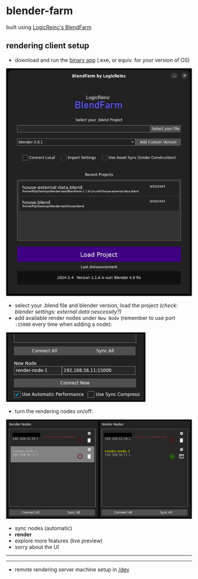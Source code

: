 # blender-farm

built using [LogicReinc's BlendFarm](https://github.com/LogicReinc/LogicReinc.BlendFarm/tree/main)

## rendering client setup

- download and run the [binary app](https://github.com/LogicReinc/LogicReinc.BlendFarm/releases) (.exe, or equiv. for your version of OS)

![welcome gui, load project, blender version](https://github.com/tweetlol/blender-farm/blob/main/dev/images/gui-welcome.jpg?raw=true)

- select your .blend file and blender version, load the project *(check: blender settings: external data nescessity?)*
- add available render nodes under `New Node` (remember to use port `:15000` every time when adding a node):

![add render nodes here](https://github.com/tweetlol/blender-farm/blob/main/dev/images/add-render-node.jpg?raw=true)

- turn the rendering nodes on/off:

![render nodes off/on](https://github.com/tweetlol/blender-farm/blob/main/dev/images/render-nodes-on-off.jpg?raw=true)

- sync nodes (automatic)
- **render**
- explore more features (live preview)
- sorry about the UI

___
___

- remote rendering server machine setup in [/dev](https://github.com/tweetlol/blender-farm/tree/main/dev)

